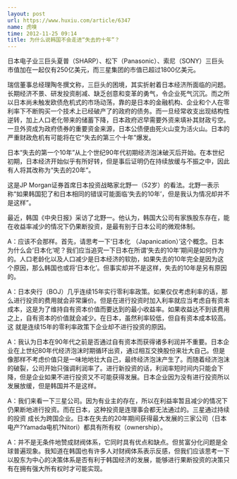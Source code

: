 ```yaml
---
layout: post
url: https://www.huxiu.com/article/6347
name: 虎嗅
time: 2012-11-25 09:14
title: 为什么说韩国不会走进“失去的十年”？
---
```

日本电子业三巨头夏普（SHARP）、松下（Panasonic）、索尼（SONY）三巨头市值加在一起仅有250亿美元，而三星集团的市值已超过1800亿美元。

瑞信董事总经理陶冬撰文称，三巨头的困境，其实折射着日本经济所面临的问题。长期经济不景、研发投资削减、缺乏创意和变革的勇气，令企业死气沉沉。而之所以日本尚未触发欧债危机式的市场动荡，靠的是日本的金融机构、企业和个人在零利率下不断购买一个技术上已经破产了的政府的债务。而一旦经常收支出现结构性逆转，加上人口老化带来的储蓄下降，日本政府迟早需要外资来填补其财政亏空。一旦外资成为政府债券的重要资金来源，日本公债便由死火山变为活火山。日本的严重财政危机有可能将在它“失去的第三个十年”爆发。

日本“失去的第一个10年”从上个世纪90年代初期经济泡沫破灭后开始。在本世纪初期，日本经济开始似乎有所好转，但是事后证明仍在持续放缓与不振之中，因此有人将其改称为“失去的20年”。

这是JP Morgan证券首席日本投资战略家北野一（52岁）的看法。北野一表示称“如果韩国犯了和日本相同的错误可能面临‘失去的10年’，但是我认为情况却并不是这样”。

最近，韩国《中央日报》采访了北野一。他认为，韩国大公司有家族股东存在，能在收益率减少的情况下仍果断投资，是最有别于日本公司的微观体制。

A：应该不会那样。首先，请思考一下‘日本化 （Japanication）’这个概念。日本为什么会‘日本化’呢？我们应当追究一下日本在所谓‘失去的10年’期间是如何作为的。人口老龄化以及人口减少是日本经济的软肋，如果失去的10年完全是因为这个原因，那么韩国也或将‘日本化’。但事实却并不是这样，失去的10年是另有原因的。

A：日本央行（BOJ）几乎连续15年实行零利率政策。如果仅仅考虑利率的话，那么进行投资的费用就会非常廉价。但是在进行投资时加入利率就应当考虑自有资本成本，这是为了维持自有资本价值而要达到的最小收益率。如果收益达不到该费用之上，自有资本的价值就会减少。在日本，虽然利率较低，但自有资本成本较高。这 就是连续15年的零利率政策下企业却不进行投资的原因。

A：我认为日本在90年代之前是否通过自有资本而获得诸多利润并不重要。日本企业在上世纪80年代经济泡沫时期循环出资，通过相互交换股份来壮大自己。但是像那样不考虑价值只是一味地地壮大自己，最终经济泡沫产生了。而随着经济泡沫的破裂，公司开始只强调利润率了。进行新投资的话，利润率短时间内只能会下降，但是企业如果不进行投资又不可能获得发展。日本企业因为没有进行投资所以发展放缓，但是韩国并不是这样。

A：我们来看一下三星公司。因为有业主的存在，所以在利益率暂且减少的情况下仍果断地进行投资。而在日本，这种投资是连理事会都无法通过的。三星通过持续的投资 成长为跨国企业。日本在失去的20年期间获得最大发展的三家公司（日本电产?Yamada电机?Nitori）都具有所有权（ownership）。

A：并不是无条件地赞成财阀体系，它同时具有优点和缺点。但贫富分化问题是全球普遍现象。我知道在韩国也有许多人对财阀体系表示反感，但我们应该思考一下以股东为中心的决策体系是否有利于韩国经济的发展，能够进行果断投资的决策只有在拥有强大所有权时才可能实现。

